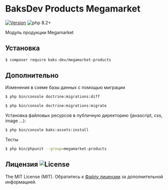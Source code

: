 # BaksDev Products Megamarket

[![Version](https://img.shields.io/badge/version-7.0.1-blue)](https://github.com/baks-dev/megamarket-products/releases)
![php 8.2+](https://img.shields.io/badge/php-min%208.1-red.svg)

Модуль продукции Megamarket

## Установка

``` bash
$ composer require baks-dev/megamarket-products
```

## Дополнительно

Изменения в схеме базы данных с помощью миграции

``` bash
$ php bin/console doctrine:migrations:diff

$ php bin/console doctrine:migrations:migrate
```

Установка файловых ресурсов в публичную директорию (javascript, css, image ...):

``` bash
$ php bin/console baks:assets:install
```

Тесты

``` bash
$ php bin/phpunit --group=megamarket-products
```

## Лицензия ![License](https://img.shields.io/badge/MIT-green)

The MIT License (MIT). Обратитесь к [Файлу лицензии](LICENSE.md) за дополнительной информацией.

